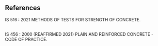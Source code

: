 ## References
IS 516 : 2021 METHODS OF TESTS FOR STRENGTH OF CONCRETE.<br><br>

IS 456 : 2000 (REAFFIRMED 2021) PLAIN AND REINFORCED CONCRETE - CODE OF PRACTICE.
